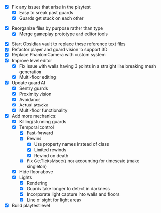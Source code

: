 - [x] Fix any issues that arise in the playtest
	- [x] Easy to sneak past guards
	- [x] Guards get stuck on each other
+ [x] Reorganize files by purpose rather than type
	+ [x] Merge gameplay prototype and editor tools
- [x] Start Obsidian vault to replace these reference text files
- [x] Refactor player and guard vision to support 3D
- [x] Replace PhantomCamera with custom system
- [x] Improve level editor
	- [x] Fix issue with walls having 3 points in a straight line breaking mesh generation
	- [x] Multi-floor editing
- [x] Update guard AI
	- [x] Sentry guards
	- [x] Proximity vision
	- [x] Avoidance
	- [x] Actual attacks
	- [x] Multi-floor functionality
- [x] Add more mechanics:
	- [x] Killing/stunning guards
	- [x] Temporal control
		- [x] Fast-forward
		- [x] Rewind
			- [x] Use property names instead of class
			- [x] Limited rewinds
			- [x] Rewind on death
		- [x] Fix GetTicksMsec() not accounting for timescale (make singleton)
	- [x] Hide floor above
	- [x] Lights
		- [x] Rendering
		- [x] Guards take longer to detect in darkness
		- [x] Incorporate light capture into walls and floors
		- [x] Line of sight for light areas
- [x] Build playtest level